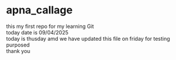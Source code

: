 # apna_callage
this my first repo for my learning Git 
<br>
today date is 09/04/2025
<br>
today is thusday amd we have updated this file on friday for testing purposed 
<br>
thank you 